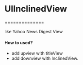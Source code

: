 # UIInclinedView
==============

like Yahoo News Digest View

#### How to used?

- add upview with titleView
- add downview with InclinedView.
